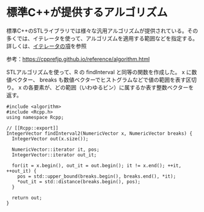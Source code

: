 # 標準C++が提供するアルゴリズム

標準C++のSTLライブラリでは様々な汎用アルゴリズムが提供されている。その多くでは、イテレータを使って、アルゴリズムを適用する範囲などを指定する。詳しくは、[イテレータの項](iterator.md)を参照

参考：https://cpprefjp.github.io/reference/algorithm.html


STLアルゴリズムを使って、R の findInterval と同等の関数を作成した。
x に数値ベクター、 breaks も数値ベクターでヒストグラムなどで値の範囲を表す区切り。
x の各要素が、どの範囲（いわゆるビン）に属するか表す整数ベクターを返す。

```
#include <algorithm>
#include <Rcpp.h>
using namespace Rcpp;

// [[Rcpp::export]]
IntegerVector findInterval2(NumericVector x, NumericVector breaks) {
  IntegerVector out(x.size());

  NumericVector::iterator it, pos;
  IntegerVector::iterator out_it;

  for(it = x.begin(), out_it = out.begin(); it != x.end(); ++it, ++out_it) {
    pos = std::upper_bound(breaks.begin(), breaks.end(), *it);
    *out_it = std::distance(breaks.begin(), pos);
  }

  return out;
}
```

